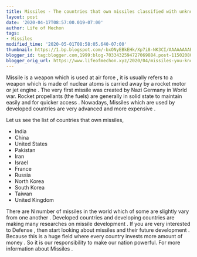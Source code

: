 ```yaml
---
title: Missiles - The countries that own missiles classified with unknown facts
layout: post
date: '2020-04-17T08:57:00.019-07:00'
author: Life of Mechon
tags:
- Missiles
modified_time: '2020-05-01T08:58:05.640-07:00'
thumbnail: https://1.bp.blogspot.com/-bxONyEBkEHk/Xp7i8-NK3CI/AAAAAAAABmI/mtAhoYkByB8mT3Yeynn_iyF6leTmAtF_gCK4BGAsYHg/s72-w320-c-h212/space.jpg
blogger_id: tag:blogger.com,1999:blog-7033432594727069884.post-1150208011619663836
blogger_orig_url: https://www.lifeofmechon.xyz/2020/04/missiles-you-know.html
---
```


Missile is a weapon which is used at air force , it is usually refers to a weapon which is made of nuclear atoms is carried away by a rocket motor or jet engine . The very first missile was created by Nazi Germany in World war. Rocket propellants (the fuels) are generally in solid state to maintain easily and for quicker access . Nowadays, Missiles which are used by developed countries are very advanced and more expensive . 

Let us see the list of countries that own missiles,

* India 
* China 
* United States
* Pakistan
* Iran 
* Israel
* France
* Russia 
* North Korea 
* South Korea
* Taiwan
* United Kingdom


There are N number of missiles in the world which of some are slightly vary from one another . Developed countries and developing countries are making many researches on missile development . If you are very interested to Defense , then start looking about missiles and their future development . Because this is a huge field where every country invests more amount of money . So it is our responsibility to make our nation powerful. For more information about Missiles .